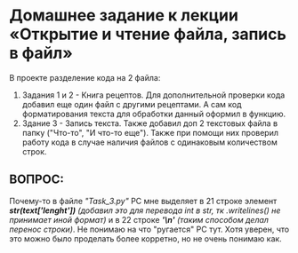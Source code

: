 # Домашнее задание к лекции «Открытие и чтение файла, запись в файл»

В проекте разделение кода на 2 файла:
1. Задания 1 и 2 - Книга рецептов. Для дополнительной проверки кода добавил еще один файл с другими рецептами. А сам код форматирования текста для обработки данный оформил в функцию. 
2. Здание 3 - Запись текста. Также добавил доп 2 текстовых файла в папку ("Что-то", "И что-то еще"). Также при помощи них проверил работу кода в случае наличия файлов с одинаковым количеством строк. 

## **ВОПРОС**:
Почему-то в файле *"Task_3.py"* PC мне выделяет в 21 строке элемент ***str(text['lenght'])*** *(добавил это для перевода int в str, тк .writelines() не принимает иной формат)* и в 22 строке ***'\n'*** *(таким способом делал перенос строки)*. Не понимаю на что "ругается" PC тут. Хотя уверен, что это можно было проделать более корретно, но не очень понимаю как. 